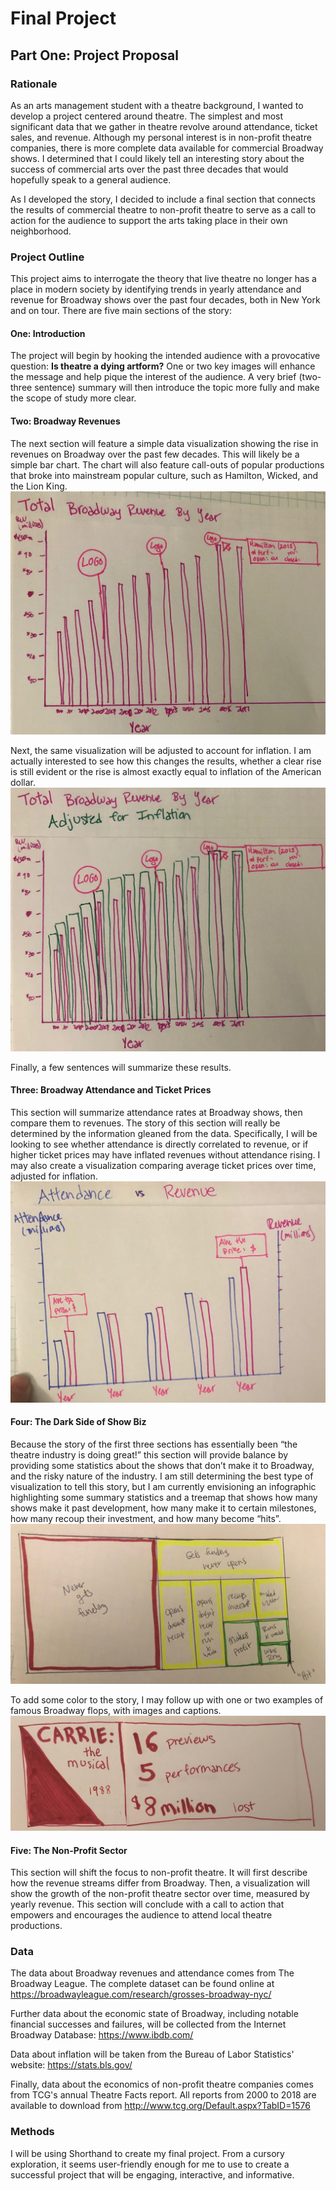 # Final Project

## Part One: Project Proposal

### Rationale
As an arts management student with a theatre background, I wanted to develop a project centered around theatre. The simplest and most significant data that we gather in theatre revolve around attendance, ticket sales, and revenue. Although my personal interest is in non-profit theatre companies, there is more complete data available for commercial Broadway shows. I determined that I could likely tell an interesting story about the success of commercial arts over the past three decades that would hopefully speak to a general audience.

As I developed the story, I decided to include a final section that connects the results of commercial theatre to non-profit theatre to serve as a call to action for the audience to support the arts taking place in their own neighborhood. 

### Project Outline
This project aims to interrogate the theory that live theatre no longer has a place in modern society by identifying trends in yearly attendance and revenue for Broadway shows over the past four decades, both in New York and on tour. 
There are five main sections of the story: 

#### One: Introduction
The project will begin by hooking the intended audience with a provocative question: **Is theatre a dying artform?** One or two key images will enhance the message and help pique the interest of the audience. A very brief (two-three sentence) summary will then introduce the topic more fully and make the scope of study more clear. 

#### Two: Broadway Revenues
The next section will feature a simple data visualization showing the rise in revenues on Broadway over the past few decades. This will likely be a simple bar chart. The chart will also feature call-outs of popular productions that broke into mainstream popular culture, such as Hamilton, Wicked, and the Lion King. 
![Sketch 1](sketch1.jpg)

Next, the same visualization will be adjusted to account for inflation. I am actually interested to see how this changes the results, whether a clear rise is still evident or the rise is almost exactly equal to inflation of the American dollar. 
![Sketch 2](sketch2.jpg)

Finally, a few sentences will summarize these results. 

#### Three: Broadway Attendance and Ticket Prices
This section will summarize attendance rates at Broadway shows, then compare them to revenues. The story of this section will really be determined by the information gleaned from the data. Specifically, I will be looking to see whether attendance is directly correlated to revenue, or if higher ticket prices may have inflated revenues without attendance rising. I may also create a visualization comparing average ticket prices over time, adjusted for inflation. 
![Sketch 3](sketch3.jpg)

#### Four: The Dark Side of Show Biz
Because the story of the first three sections has essentially been “the theatre industry is doing great!” this section will provide balance by providing some statistics about the shows that don’t make it to Broadway, and the risky nature of the industry. 
I am still determining the best type of visualization to tell this story, but I am currently envisioning an infographic highlighting some summary statistics and a treemap that shows how many shows make it past development, how many make it to certain milestones, how many recoup their investment, and how many become “hits”.  
![Sketch 4](sketch4.jpg)

To add some color to the story, I may follow up with one or two examples of famous Broadway flops, with images and captions. 
![Sketch 5](sketch5.jpg)

#### Five: The Non-Profit Sector
This section will shift the focus to non-profit theatre. It will first describe how the revenue streams differ from Broadway. Then, a visualization will show the growth of the non-profit theatre sector over time, measured by yearly revenue. 
This section will conclude with a call to action that empowers and encourages the audience to attend local theatre productions. 

### Data
The data about Broadway revenues and attendance comes from The Broadway League. The complete dataset can be found online at <https://broadwayleague.com/research/grosses-broadway-nyc/>

Further data about the economic state of Broadway, including notable financial successes and failures, will be collected from the Internet Broadway Database: <https://www.ibdb.com/>

Data about inflation will be taken from the Bureau of Labor Statistics' website: <https://stats.bls.gov/>

Finally, data about the economics of non-profit theatre companies comes from TCG's annual Theatre Facts report. All reports from 2000 to 2018 are available to download from <http://www.tcg.org/Default.aspx?TabID=1576> 

### Methods
I will be using Shorthand to create my final project. From a cursory exploration, it seems user-friendly enough for me to use to create a successful project that will be engaging, interactive, and informative. 
